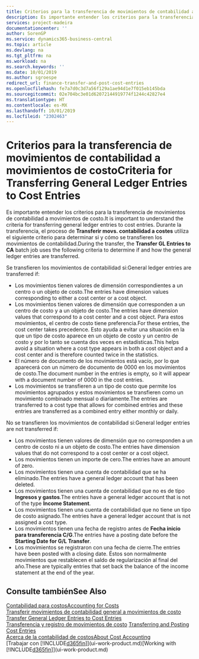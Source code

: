 ```yaml
---
title: Criterios para la transferencia de movimientos de contabilidad a movimientos de costo | Documentos de Microsoft
description: Es importante entender los criterios para la transferencia de movimientos de contabilidad a movimientos de costo. Durante la transferencia, el proceso de **Transferir movs. contabilidad a costes** utiliza el siguiente criterio para determinar si y cómo se transfieren los movimientos de contabilidad.
services: project-madeira
documentationcenter: ''
author: SorenGP
ms.service: dynamics365-business-central
ms.topic: article
ms.devlang: na
ms.tgt_pltfrm: na
ms.workload: na
ms.search.keywords: ''
ms.date: 10/01/2019
ms.author: sgroespe
redirect_url: finance-transfer-and-post-cost-entries
ms.openlocfilehash: fe7a7d0c3d7a56f129a1ae94d1e7f015eb145bda
ms.sourcegitcommit: 02e704bc3e01d62072144919774f1244c42827e4
ms.translationtype: HT
ms.contentlocale: es-MX
ms.lasthandoff: 10/01/2019
ms.locfileid: "2302463"
---
```

# <a name="criteria-for-transferring-general-ledger-entries-to-cost-entries"></a><span data-ttu-id="c48bd-104">Criterios para la transferencia de movimientos de contabilidad a movimientos de costo</span><span class="sxs-lookup"><span data-stu-id="c48bd-104">Criteria for Transferring General Ledger Entries to Cost Entries</span></span>
<span data-ttu-id="c48bd-105">Es importante entender los criterios para la transferencia de movimientos de contabilidad a movimientos de costo.</span><span class="sxs-lookup"><span data-stu-id="c48bd-105">It is important to understand the criteria for transferring general ledger entries to cost entries.</span></span> <span data-ttu-id="c48bd-106">Durante la transferencia, el proceso de **Transferir movs. contabilidad a costes** utiliza el siguiente criterio para determinar si y cómo se transfieren los movimientos de contabilidad.</span><span class="sxs-lookup"><span data-stu-id="c48bd-106">During the transfer, the **Transfer GL Entries to CA** batch job uses the following criteria to determine if and how the general ledger entries are transferred.</span></span>  

<span data-ttu-id="c48bd-107">Se transfieren los movimientos de contabilidad si:</span><span class="sxs-lookup"><span data-stu-id="c48bd-107">General ledger entries are transferred if:</span></span>  

-   <span data-ttu-id="c48bd-108">Los movimientos tienen valores de dimensión correspondientes a un centro o un objeto de costo.</span><span class="sxs-lookup"><span data-stu-id="c48bd-108">The entries have dimension values corresponding to either a cost center or a cost object.</span></span>  
-   <span data-ttu-id="c48bd-109">Los movimientos tienen valores de dimensión que corresponden a un centro de costo y a un objeto de costo.</span><span class="sxs-lookup"><span data-stu-id="c48bd-109">The entries have dimension values that correspond to a cost center and a cost object.</span></span> <span data-ttu-id="c48bd-110">Para estos movimientos, el centro de costo tiene preferencia.</span><span class="sxs-lookup"><span data-stu-id="c48bd-110">For these entries, the cost center takes precedence.</span></span> <span data-ttu-id="c48bd-111">Esto ayuda a evitar una situación en la que un tipo de costo aparece en un objeto de costo y un centro de costo y por lo tanto se cuenta dos veces en estadísticas.</span><span class="sxs-lookup"><span data-stu-id="c48bd-111">This helps avoid a situation where a cost type appears in both a cost object and a cost center and is therefore counted twice in the statistics.</span></span>  
-   <span data-ttu-id="c48bd-112">El número de documento de los movimientos está vacío, por lo que aparecerá con un número de documento de 0000 en los movimientos de costo.</span><span class="sxs-lookup"><span data-stu-id="c48bd-112">The document number in the entries is empty, so it will appear with a document number of 0000 in the cost entries.</span></span>  
-   <span data-ttu-id="c48bd-113">Los movimientos se transfieren a un tipo de costo que permite los movimientos agrupados y estos movimientos se transfieren como un movimiento combinado mensual o diariamente.</span><span class="sxs-lookup"><span data-stu-id="c48bd-113">The entries are transferred to a cost type that allows for combined entries and these entries are transferred as a combined entry either monthly or daily.</span></span>  

<span data-ttu-id="c48bd-114">No se transfieren los movimientos de contabilidad si:</span><span class="sxs-lookup"><span data-stu-id="c48bd-114">General ledger entries are not transferred if:</span></span>  

-   <span data-ttu-id="c48bd-115">Los movimientos tienen valores de dimensión que no corresponden a un centro de costo ni a un objeto de costo.</span><span class="sxs-lookup"><span data-stu-id="c48bd-115">The entries have dimension values that do not correspond to a cost center or a cost object.</span></span>  
-   <span data-ttu-id="c48bd-116">Los movimientos tienen un importe de cero.</span><span class="sxs-lookup"><span data-stu-id="c48bd-116">The entries have an amount of zero.</span></span>  
-   <span data-ttu-id="c48bd-117">Los movimientos tienen una cuenta de contabilidad que se ha eliminado.</span><span class="sxs-lookup"><span data-stu-id="c48bd-117">The entries have a general ledger account that has been deleted.</span></span>  
-   <span data-ttu-id="c48bd-118">Los movimientos tienen una cuenta de contabilidad que no es de tipo **Ingresos y gastos**.</span><span class="sxs-lookup"><span data-stu-id="c48bd-118">The entries have a general ledger account that is not of the type **Income Statement**.</span></span>  
-   <span data-ttu-id="c48bd-119">Los movimientos tienen una cuenta de contabilidad que no tiene un tipo de costo asignado.</span><span class="sxs-lookup"><span data-stu-id="c48bd-119">The entries have a general ledger account that is not assigned a cost type.</span></span>  
-   <span data-ttu-id="c48bd-120">Los movimientos tienen una fecha de registro antes de **Fecha inicio para transferencia C/G**.</span><span class="sxs-lookup"><span data-stu-id="c48bd-120">The entries have a posting date before the **Starting Date for G/L Transfer**.</span></span>  
-   <span data-ttu-id="c48bd-121">Los movimientos se registraron con una fecha de cierre.</span><span class="sxs-lookup"><span data-stu-id="c48bd-121">The entries have been posted with a closing date.</span></span> <span data-ttu-id="c48bd-122">Éstos son normalmente movimientos que restablecen el saldo de regularización al final del año.</span><span class="sxs-lookup"><span data-stu-id="c48bd-122">These are typically entries that set back the balance of the income statement at the end of the year.</span></span>  

## <a name="see-also"></a><span data-ttu-id="c48bd-123">Consulte también</span><span class="sxs-lookup"><span data-stu-id="c48bd-123">See Also</span></span>  
[<span data-ttu-id="c48bd-124">Contabilidad para costos</span><span class="sxs-lookup"><span data-stu-id="c48bd-124">Accounting for Costs</span></span>](finance-manage-cost-accounting.md)  
 <span data-ttu-id="c48bd-125">[Transferir movimientos de contabilidad general a movimientos de costo](finance-how-to-transfer-general-ledger-entries-to-cost-entries.md) </span><span class="sxs-lookup"><span data-stu-id="c48bd-125">[Transfer General Ledger Entries to Cost Entries](finance-how-to-transfer-general-ledger-entries-to-cost-entries.md) </span></span>  
 <span data-ttu-id="c48bd-126">[Transferencia y registro de movimientos de costo](finance-transfer-and-post-cost-entries.md) </span><span class="sxs-lookup"><span data-stu-id="c48bd-126">[Transferring and Posting Cost Entries](finance-transfer-and-post-cost-entries.md) </span></span>  
 [<span data-ttu-id="c48bd-127">Acerca de la contabilidad de costos</span><span class="sxs-lookup"><span data-stu-id="c48bd-127">About Cost Accounting</span></span>](finance-about-cost-accounting.md)  
 <span data-ttu-id="c48bd-128">[Trabajar con [!INCLUDE[d365fin](includes/d365fin_md.md)]](ui-work-product.md)</span><span class="sxs-lookup"><span data-stu-id="c48bd-128">[Working with [!INCLUDE[d365fin](includes/d365fin_md.md)]](ui-work-product.md)</span></span>
